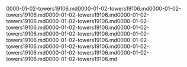 0000-01-02-towers19106.md0000-01-02-towers19106.md0000-01-02-towers19106.md0000-01-02-towers19106.md0000-01-02-towers19106.md0000-01-02-towers19106.md0000-01-02-towers19106.md0000-01-02-towers19106.md0000-01-02-towers19106.md0000-01-02-towers19106.md0000-01-02-towers19106.md0000-01-02-towers19106.md0000-01-02-towers19106.md0000-01-02-towers19106.md0000-01-02-towers19106.md0000-01-02-towers19106.md0000-01-02-towers19106.md0000-01-02-towers19106.md
